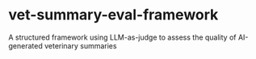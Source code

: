 # vet-summary-eval-framework
A structured framework using LLM-as-judge to assess the quality of AI-generated veterinary summaries
